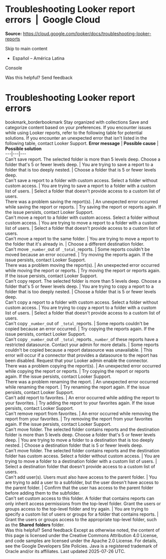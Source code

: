 # Troubleshooting Looker report errors  |  Google Cloud

**Source:** https://cloud.google.com/looker/docs/troubleshooting-looker-reports

Skip to main content 
  * Español – América Latina

Console 




Was this helpful?
Send feedback 
#  Troubleshooting Looker report errors
bookmark_borderbookmark Stay organized with collections  Save and categorize content based on your preferences.
If you encounter issues while using Looker reports, refer to the following table for potential solutions. If you encounter an unexpected error that isn't listed in the following table, contact Looker Support.
**Error message** |  **Possible cause** |  **Possible solution**  
---|---|---  
Can't save report. The selected folder is more than 5 levels deep. Choose a folder that's 5 or fewer levels deep.  | You are trying to save a report to a folder that is too deeply nested.  | Choose a folder that is 5 or fewer levels deep.   
Can't save a report to a folder with custom access. Select a folder without custom access.  | You are trying to save a report to a folder with a custom list of users.  | Select a folder that doesn't provide access to a custom list of users.   
There was a problem saving the report(s).  | An unexpected error occurred while saving the report or reports.  | Try saving the report or reports again. If the issue persists, contact Looker Support.   
Can't move a report to a folder with custom access. Select a folder without custom access.  | You are trying to move a report to a folder with a custom list of users.  | Select a folder that doesn't provide access to a custom list of users.   
Can't move a report to the same folder.  | You are trying to move a report to the folder that it's already in.  | Choose a different destination folder.   
Can't move `_number_`out of` _total_`reports. | Some reports couldn't be moved because an error occurred.  | Try moving the reports again. If the issue persists, contact Looker Support.   
There was a problem moving the report(s).  | An unexpected error occurred while moving the report or reports.  | Try moving the report or reports again. If the issue persists, contact Looker Support.   
Can't copy report. The selected folder is more than 5 levels deep. Choose a folder that's 5 or fewer levels deep.  | You are trying to copy a report to a folder that is too deeply nested.  | Choose a folder that is 5 or fewer levels deep.   
Can't copy a report to a folder with custom access. Select a folder without custom access.  | You are trying to copy a report to a folder with a custom list of users.  | Select a folder that doesn't provide access to a custom list of users.   
Can't copy `_number_`out of` _total_`reports. | Some reports couldn't be copied because an error occurred.  | Try copying the reports again. If the issue persists, contact Looker Support.   
Can't copy `_number_`out of` _total_`reports.`_number_`of these reports have a restricted datasource. Contact your admin for more details. | Some reports couldn't be copied because a report datasource was unavailable.  | This error will occur if a connector that provides a datasource to the report has been disabled. Request that your Looker admin enable the connector.   
There was a problem copying the report(s).  | An unexpected error occurred while copying the report or reports.  | Try copying the report or reports again. If the issue persists, contact Looker Support.   
There was a problem renaming the report.  | An unexpected error occurred while renaming the report.  | Try renaming the report again. If the issue persists, contact Looker Support.   
Can't add report to favorites.  | An error occurred while adding the report to your favorites.  | Try adding the report to your favorites again. If the issue persists, contact Looker Support.   
Can't remove report from favorites.  | An error occurred while removing the report from your favorites.  | Try removing the report from your favorites again. If the issue persists, contact Looker Support.   
Can't move folder. The selected folder contains reports and the destination folder is more than 5 levels deep. Choose a folder that's 5 or fewer levels deep.  | You are trying to move a folder to a destination that is too deeply nested.  | Choose a destination folder that is 5 or fewer levels deep.   
Can't move folder. The selected folder contains reports and the destination folder has custom access. Select a folder without custom access.  | You are trying to move a folder to a destination folder with a custom list of users.  | Select a destination folder that doesn't provide access to a custom list of users.   
Can't add user(s). Users must also have access to the parent folder.  | You are trying to add a user to a subfolder, but the user doesn't have access to the parent folder.  | Confirm that the user has access to the parent folder before adding them to the subfolder.   
Can't set custom access to this folder. A folder that contains reports can only inherit access permissions from the top-level folder. Grant the users or groups access to the top-level folder and try again.  | You are trying to specify a custom list of users or groups for a folder that contains reports.  | Grant the users or groups access to the appropriate top-level folder, such as the **Shared** **folders** folder.   
Was this helpful?
Send feedback 
Except as otherwise noted, the content of this page is licensed under the Creative Commons Attribution 4.0 License, and code samples are licensed under the Apache 2.0 License. For details, see the Google Developers Site Policies. Java is a registered trademark of Oracle and/or its affiliates.
Last updated 2025-07-26 UTC.


